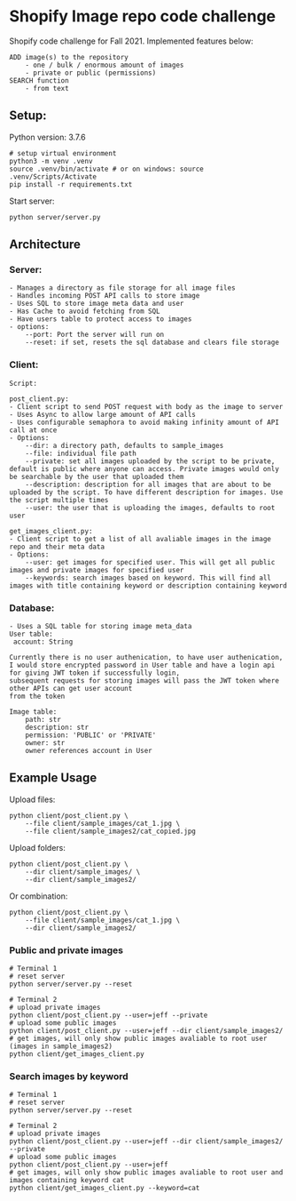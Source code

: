 # Shopify Image repo code challenge

Shopify code challenge for Fall 2021. 
Implemented features below:
```
ADD image(s) to the repository
    - one / bulk / enormous amount of images
    - private or public (permissions)
SEARCH function
    - from text
```


## Setup:

Python version: 3.7.6

```
# setup virtual environment
python3 -m venv .venv
source .venv/bin/activate # or on windows: source .venv/Scripts/Activate 
pip install -r requirements.txt
```

Start server:
```
python server/server.py
```

## Architecture

### Server:

    - Manages a directory as file storage for all image files
    - Handles incoming POST API calls to store image
    - Uses SQL to store image meta data and user
    - Has Cache to avoid fetching from SQL
    - Have users table to protect access to images
    - options:
        --port: Port the server will run on
        --reset: if set, resets the sql database and clears file storage

### Client:

    Script:

    post_client.py:
    - Client script to send POST request with body as the image to server
    - Uses Async to allow large amount of API calls
    - Uses configurable semaphora to avoid making infinity amount of API call at once
    - Options:
        --dir: a directory path, defaults to sample_images
        --file: individual file path
        --private: set all images uploaded by the script to be private, default is public where anyone can access. Private images would only be searchable by the user that uploaded them
        --description: description for all images that are about to be uploaded by the script. To have different description for images. Use the script multiple times
        --user: the user that is uploading the images, defaults to root user
    
    get_images_client.py:
    - Client script to get a list of all avaliable images in the image repo and their meta data
    - Options:
        --user: get images for specified user. This will get all public images and private images for specified user
        --keywords: search images based on keyword. This will find all images with title containing keyword or description containing keyword


### Database:
    - Uses a SQL table for storing image meta_data
    User table:
     account: String
    
    Currently there is no user authenication, to have user authenication, I would store encrypted password in User table and have a login api for giving JWT token if successfully login,
    subsequent requests for storing images will pass the JWT token where other APIs can get user account
    from the token

    Image table:
        path: str
        description: str
        permission: 'PUBLIC' or 'PRIVATE'
        owner: str
        owner references account in User

## Example Usage

Upload files:
```
python client/post_client.py \
    --file client/sample_images/cat_1.jpg \
    --file client/sample_images2/cat_copied.jpg
```

Upload folders:
```
python client/post_client.py \
    --dir client/sample_images/ \
    --dir client/sample_images2/ 
```

Or combination:
```
python client/post_client.py \
    --file client/sample_images/cat_1.jpg \
    --dir client/sample_images2/
```

### Public and private images
```
# Terminal 1
# reset server
python server/server.py --reset

# Terminal 2
# upload private images
python client/post_client.py --user=jeff --private
# upload some public images
python client/post_client.py --user=jeff --dir client/sample_images2/ 
# get images, will only show public images avaliable to root user (images in sample_images2)
python client/get_images_client.py
```

### Search images by keyword
```
# Terminal 1
# reset server
python server/server.py --reset

# Terminal 2
# upload private images
python client/post_client.py --user=jeff --dir client/sample_images2/ --private
# upload some public images
python client/post_client.py --user=jeff
# get images, will only show public images avaliable to root user and images containing keyword cat
python client/get_images_client.py --keyword=cat
```
